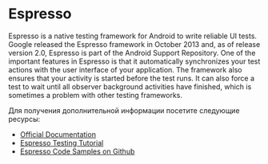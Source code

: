 # Espresso

Espresso is a native testing framework for Android to write reliable UI tests. Google released the Espresso framework in October 2013 and, as of release version 2.0, Espresso is part of the Android Support Repository. One of the important features in Espresso is that it automatically synchronizes your test actions with the user interface of your application. The framework also ensures that your activity is started before the test runs. It can also force a test to wait until all observer background activities have finished, which is sometimes a problem with other testing frameworks.

Для получения дополнительной информации посетите следующие ресурсы:

- [Official Documentation](https://developer.android.com/training/testing/espresso#kotlin)
- [Espresso Testing Tutorial](https://www.tutorialspoint.com/espresso_testing/index.htm)
- [Espresso Code Samples on Github](https://github.com/android/testing-samples)
